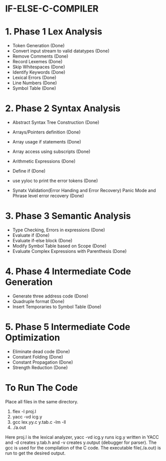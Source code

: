 # IF-ELSE-C-COMPILER
# 1. Phase 1 Lex Analysis
- Token Generation (Done) 
- Convert input stream to valid datatypes (Done)
- Remove Comments (Done)
- Record Lexemes (Done)
- Skip Whitespaces (Done)
- Identify Keywords (Done)
- Lexical Errors (Done)
- Line Numbers  (Done)
- Symbol Table (Done)

# 2. Phase 2 Syntax Analysis
- Abstract Syntax Tree Construction (Done)

- Arrays/Pointers definition (Done)
- Array usage if statements (Done)
- Array access using subscripts (Done)
- Arithmetic Expressions (Done)
- Define if  (Done)
- use yyloc to print the error tokens (Done)
- Synatx Validation(Error Handing and Error Recovery) Panic Mode and Phrase level error recovery (Done)

# 3. Phase 3 Semantic Analysis
- Type Checking, Errors in expressions (Done)
- Evaluate if (Done)
- Evaluate if-else block (Done)
- Modify Symbol Table based on Scope (Done)
- Evaluate Complex Expressions with Parenthesis (Done)

# 4. Phase 4 Intermediate Code Generation
- Generate three address code (Done)
- Quadruple format (Done) 
- Insert Temporaries to Symbol Table (Done)

# 5. Phase 5 Intermediate Code Optimization
- Eliminate dead code (Done)
- Constant Folding (Done)
- Constant Propagation (Done)
- Strength Reduction (Done)

# To Run The Code
Place all files in the same directory.
1. flex -l proj.l
2. yacc -vd icg.y
3. gcc lex.yy.c y.tab.c -lm -ll
4. ./a.out 

Here proj.l is the lexical analyzer, yacc -vd icg.y runs icg.y written in YACC and -d creates y.tab.h and -v creates y.output (debugger for parser). 
The gcc is used for the compilation of the C code. The executable file(./a.out) is run to get the desired output.


